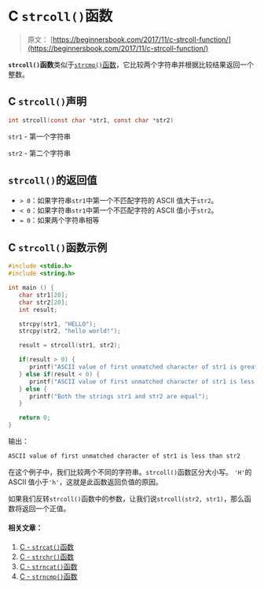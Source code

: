 # C `strcoll()`函数

> 原文： [https://beginnersbook.com/2017/11/c-strcoll-function/](https://beginnersbook.com/2017/11/c-strcoll-function/)

**`strcoll()`函数**类似于[`strcmp()`函数](https://beginnersbook.com/2017/11/c-strcmp-function/)，它比较两个字符串并根据比较结果返回一个整数。

## C `strcoll()`声明

```c
int strcoll(const char *str1, const char *str2)
```

`str1` - 第一个字符串

`str2` - 第二个字符串

## `strcoll()`的返回值

*   `> 0`：如果字符串`str1`中第一个不匹配字符的 ASCII 值大于`str2`。
*   `< 0`：如果字符串`str1`中第一个不匹配字符的 ASCII 值小于`str2`。
*   `= 0`：如果两个字符串相等

## C `strcoll()`函数示例

```c
#include <stdio.h>
#include <string.h>

int main () {
   char str1[20];
   char str2[20];
   int result;

   strcpy(str1, "HELLO");
   strcpy(str2, "hello world!");

   result = strcoll(str1, str2);

   if(result > 0) { 
      printf("ASCII value of first unmatched character of str1 is greater than str2");
   } else if(result < 0) {
      printf("ASCII value of first unmatched character of str1 is less than str2");
   } else {
      printf("Both the strings str1 and str2 are equal");
   }

   return 0;
}
```

输出：

```c
ASCII value of first unmatched character of str1 is less than str2
```

在这个例子中，我们比较两个不同的字符串。`strcoll()`函数区分大小写。 `'H'`的 ASCII 值小于`'h'`，这就是此函数返回负值的原因。

如果我们反转`strcoll()`函数中的参数，让我们说`strcoll(str2, str1)`，那么函数将返回一个正值。

#### 相关文章：

1.  [C - `strcat()`函数](https://beginnersbook.com/2017/11/c-strcat-function-with-example/)
2.  [C - `strchr()`函数](https://beginnersbook.com/2017/11/c-strchr-function/)
3.  [C - `strncat()`函数](https://beginnersbook.com/2017/11/c-strncat-function/)
4.  [C - `strncmp()`函数](https://beginnersbook.com/2017/11/c-strncmp-function/)